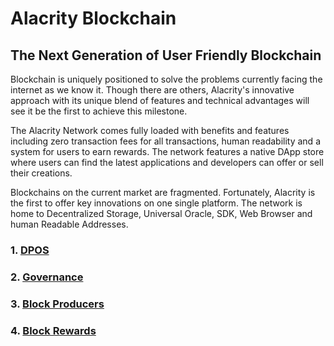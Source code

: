 # Alacrity Blockchain

## The Next Generation of User Friendly Blockchain

Blockchain is uniquely positioned to solve the problems currently facing the internet as we know it. Though there are others, Alacrity's innovative approach with its unique blend of features and technical advantages will see it be the first to achieve this milestone.

The Alacrity Network comes fully loaded with benefits and features including zero transaction fees for all transactions, human readability and a system for users to earn rewards. The network features a native DApp store where users can find the latest applications and developers can offer or sell their creations.

Blockchains on the current market are fragmented. Fortunately, Alacrity is the first to offer key innovations on one single platform. The network is home to Decentralized Storage, Universal Oracle, SDK, Web Browser and human Readable Addresses.

### 1. [DPOS](/docs/alacrity_blockchain/DPOS.md)
### 2. [Governance](/docs/alacrity_blockchain/governance.md)
### 3. [Block Producers](/docs/alacrity_blockchain/block_producers.md)
### 4. [Block Rewards](/docs/alacrity_blockchain/block_rewards.md)